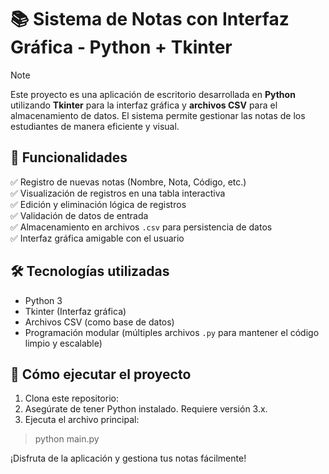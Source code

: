 # 📚 Sistema de Notas con Interfaz Gráfica - Python + Tkinter
>[!NOTE]
>
> Este proyecto es una aplicación de escritorio desarrollada en **Python** utilizando **Tkinter** para la interfaz gráfica y **archivos CSV** para el almacenamiento de datos. El sistema permite gestionar las notas de los estudiantes de manera eficiente y visual.

## 🎯 Funcionalidades

✅ Registro de nuevas notas (Nombre, Nota, Código, etc.)  
✅ Visualización de registros en una tabla interactiva  
✅ Edición y eliminación lógica de registros  
✅ Validación de datos de entrada  
✅ Almacenamiento en archivos `.csv` para persistencia de datos  
✅ Interfaz gráfica amigable con el usuario

## 🛠️ Tecnologías utilizadas

- Python 3
- Tkinter (Interfaz gráfica)
- Archivos CSV (como base de datos)
- Programación modular (múltiples archivos `.py` para mantener el código limpio y escalable)

## 🚀 Cómo ejecutar el proyecto

1. Clona este repositorio:
2. Asegúrate de tener Python instalado. Requiere versión 3.x.
3. Ejecuta el archivo principal:
> python main.py

¡Disfruta de la aplicación y gestiona tus notas fácilmente!


